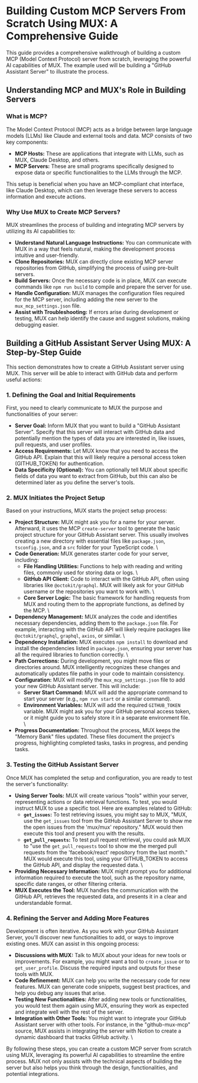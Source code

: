 # Building Custom MCP Servers From Scratch Using MUX: A Comprehensive Guide

This guide provides a comprehensive walkthrough of building a custom MCP (Model Context Protocol) server from scratch, leveraging the powerful AI capabilities of MUX. The example used will be building a "GitHub Assistant Server" to illustrate the process.

## Understanding MCP and MUX's Role in Building Servers

### What is MCP?

The Model Context Protocol (MCP) acts as a bridge between large language models (LLMs) like Claude and external tools and data. MCP consists of two key components:

-   **MCP Hosts:** These are applications that integrate with LLMs, such as MUX, Claude Desktop, and others.
-   **MCP Servers:** These are small programs specifically designed to expose data or specific functionalities to the LLMs through the MCP.

This setup is beneficial when you have an MCP-compliant chat interface, like Claude Desktop, which can then leverage these servers to access information and execute actions.

### Why Use MUX to Create MCP Servers?

MUX streamlines the process of building and integrating MCP servers by utilizing its AI capabilities to:

-   **Understand Natural Language Instructions:** You can communicate with MUX in a way that feels natural, making the development process intuitive and user-friendly.
-   **Clone Repositories:** MUX can directly clone existing MCP server repositories from GitHub, simplifying the process of using pre-built servers.
-   **Build Servers:** Once the necessary code is in place, MUX can execute commands like `npm run build` to compile and prepare the server for use.
-   **Handle Configuration:** MUX manages the configuration files required for the MCP server, including adding the new server to the `mux_mcp_settings.json` file.
-   **Assist with Troubleshooting:** If errors arise during development or testing, MUX can help identify the cause and suggest solutions, making debugging easier.

## Building a GitHub Assistant Server Using MUX: A Step-by-Step Guide

This section demonstrates how to create a GitHub Assistant server using MUX. This server will be able to interact with GitHub data and perform useful actions:

### 1. Defining the Goal and Initial Requirements

First, you need to clearly communicate to MUX the purpose and functionalities of your server:

-   **Server Goal:** Inform MUX that you want to build a "GitHub Assistant Server". Specify that this server will interact with GitHub data and potentially mention the types of data you are interested in, like issues, pull requests, and user profiles.
-   **Access Requirements:** Let MUX know that you need to access the GitHub API. Explain that this will likely require a personal access token (GITHUB_TOKEN) for authentication.
-   **Data Specificity (Optional):** You can optionally tell MUX about specific fields of data you want to extract from GitHub, but this can also be determined later as you define the server's tools.

### 2. MUX Initiates the Project Setup

Based on your instructions, MUX starts the project setup process:

-   **Project Structure:** MUX might ask you for a name for your server. Afterward, it uses the MCP `create-server` tool to generate the basic project structure for your GitHub Assistant server. This usually involves creating a new directory with essential files like `package.json`, `tsconfig.json`, and a `src` folder for your TypeScript code. \
-   **Code Generation:** MUX generates starter code for your server, including:
    -   **File Handling Utilities:** Functions to help with reading and writing files, commonly used for storing data or logs. \
    -   **GitHub API Client:** Code to interact with the GitHub API, often using libraries like `@octokit/graphql`. MUX will likely ask for your GitHub username or the repositories you want to work with. \
    -   **Core Server Logic:** The basic framework for handling requests from MUX and routing them to the appropriate functions, as defined by the MCP. \
-   **Dependency Management:** MUX analyzes the code and identifies necessary dependencies, adding them to the `package.json` file. For example, interacting with the GitHub API will likely require packages like `@octokit/graphql`, `graphql`, `axios`, or similar. \
-   **Dependency Installation:** MUX executes `npm install` to download and install the dependencies listed in `package.json`, ensuring your server has all the required libraries to function correctly. \
-   **Path Corrections:** During development, you might move files or directories around. MUX intelligently recognizes these changes and automatically updates file paths in your code to maintain consistency.
-   **Configuration:** MUX will modify the `mux_mcp_settings.json` file to add your new GitHub Assistant server. This will include:
    -   **Server Start Command:** MUX will add the appropriate command to start your server (e.g., `npm run start` or a similar command).
    -   **Environment Variables:** MUX will add the required `GITHUB_TOKEN` variable. MUX might ask you for your GitHub personal access token, or it might guide you to safely store it in a separate environment file. \
-   **Progress Documentation:** Throughout the process, MUX keeps the "Memory Bank" files updated. These files document the project's progress, highlighting completed tasks, tasks in progress, and pending tasks.

### 3. Testing the GitHub Assistant Server

Once MUX has completed the setup and configuration, you are ready to test the server's functionality:

-   **Using Server Tools:** MUX will create various "tools" within your server, representing actions or data retrieval functions. To test, you would instruct MUX to use a specific tool. Here are examples related to GitHub:
    -   **`get_issues`:** To test retrieving issues, you might say to MUX, "MUX, use the `get_issues` tool from the GitHub Assistant Server to show me the open issues from the 'mux/mux' repository." MUX would then execute this tool and present you with the results.
    -   **`get_pull_requests`:** To test pull request retrieval, you could ask MUX to "use the `get_pull_requests` tool to show me the merged pull requests from the 'facebook/react' repository from the last month." MUX would execute this tool, using your GITHUB_TOKEN to access the GitHub API, and display the requested data. \
-   **Providing Necessary Information:** MUX might prompt you for additional information required to execute the tool, such as the repository name, specific date ranges, or other filtering criteria.
-   **MUX Executes the Tool:** MUX handles the communication with the GitHub API, retrieves the requested data, and presents it in a clear and understandable format.

### 4. Refining the Server and Adding More Features

Development is often iterative. As you work with your GitHub Assistant Server, you'll discover new functionalities to add, or ways to improve existing ones. MUX can assist in this ongoing process:

-   **Discussions with MUX:** Talk to MUX about your ideas for new tools or improvements. For example, you might want a tool to `create_issue` or to `get_user_profile`. Discuss the required inputs and outputs for these tools with MUX.
-   **Code Refinement:** MUX can help you write the necessary code for new features. MUX can generate code snippets, suggest best practices, and help you debug any issues that arise.
-   **Testing New Functionalities:** After adding new tools or functionalities, you would test them again using MUX, ensuring they work as expected and integrate well with the rest of the server.
-   **Integration with Other Tools:** You might want to integrate your GitHub Assistant server with other tools. For instance, in the "github-mux-mcp" source, MUX assists in integrating the server with Notion to create a dynamic dashboard that tracks GitHub activity. \

By following these steps, you can create a custom MCP server from scratch using MUX, leveraging its powerful AI capabilities to streamline the entire process. MUX not only assists with the technical aspects of building the server but also helps you think through the design, functionalities, and potential integrations.
